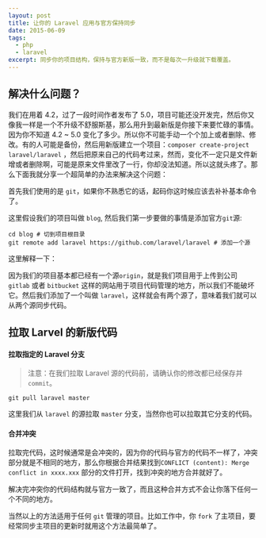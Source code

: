 ```yaml
---
layout: post
title: 让你的 Laravel 应用与官方保持同步
date: 2015-06-09
tags: 
  - php
  - laravel
excerpt: 同步你的项目结构，保持与官方新版一致，而不是每次一升级就下载覆盖。
---
```


<!--more-->
## 解决什么问题？

我们在用着 4.2，过了一段时间作者发布了 5.0，项目可能还没开发完，然后你又像我一样是一个不升级不舒服斯基，那么用升到最新版是你接下来要忙碌的事情。因为你不知道 4.2 ~ 5.0 变化了多少。所以你不可能手动一个个加上或者删除、修改。有的人可能是备份，然后用新版建立一个项目：`composer create-project laravel/laravel` ，然后把原来自己的代码考过来，然而，变化不一定只是文件新增或者删除啊，可能是原来文件里改了一行，你却没法知道。所以这就头疼了。那么下面我就分享一个超简单的办法来解决这个问题：

首先我们使用的是 `git`，如果你不熟悉它的话，起码你这时候应该去补补基本命令了。

这里假设我们的项目叫做 `blog`, 然后我们第一步要做的事情是添加官方`git`源:

```shell
cd blog # 切到项目根目录
git remote add laravel https://github.com/laravel/laravel # 添加一个源
```

这里解释一下：

因为我们的项目基本都已经有一个源`origin`，就是我们项目用于上传到公司 `gitlab` 或者 `bitbucket` 这样的网站用于项目代码管理的地方，所以我们不能破坏它。然后我们添加了一个叫做 `laravel`，这样就会有两个源了，意味着我们就可以从两个源同步代码。

## 拉取 Larvel 的新版代码

#### 拉取指定的 Laravel 分支

  > 注意：在我们拉取 Laravel 源的代码前，请确认你的修改都已经保存并 `commit`。

  ```shell
  git pull laravel master
  ```

  这里我们从 `laravel` 的源拉取 `master` 分支，当然你也可以拉取其它分支的代码。

#### 合并冲突

拉取完代码，这时候通常是会冲突的，因为你的代码与官方的代码不一样了，冲突部分就是不相同的地方，那么你根据合并结果找到`CONFLICT (content): Merge conflict in xxxx.xxx` 部分的文件打开，找到冲突的地方合并就好了。

解决完冲突你的代码结构就与官方一致了，而且这种合并方式不会让你落下任何一个不同的地方。

当然以上的方法适用于任何 `git` 管理的项目。比如工作中，你 `fork` 了主项目，要经常同步主项目的更新时就用这个方法最简单了。